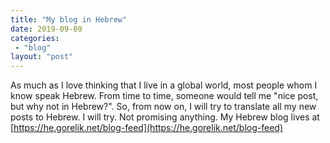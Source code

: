 ```yaml
---
title: "My blog in Hebrew"
date: 2019-09-09
categories: 
 - "blog"
layout: "post"
---
```


<!-- wp:paragraph -->
As much as I love thinking that I live in a global world, most people whom I know speak Hebrew. From time to time, someone would tell me "nice post, but why not in Hebrew?". So, from now on, I will try to translate all my new posts to Hebrew. I will try. Not promising anything. My Hebrew blog lives at [https://he.gorelik.net/blog-feed](https://he.gorelik.net/blog-feed)


<!-- /wp:paragraph -->
